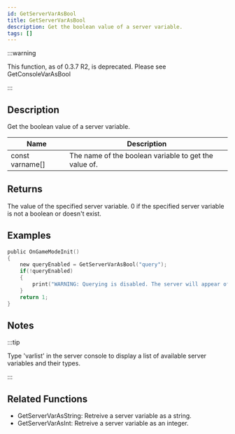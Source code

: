```yaml
---
id: GetServerVarAsBool
title: GetServerVarAsBool
description: Get the boolean value of a server variable.
tags: []
---
```


:::warning

This function, as of 0.3.7 R2,  is deprecated.  Please see GetConsoleVarAsBool

:::

## Description

Get the boolean value of a server variable.


| Name | Description |
|------|-------------|
|const varname[] | The name of the boolean variable to get the value of.|


## Returns

The value of the specified server variable. 0 if the specified server variable is not a boolean or doesn't exist.


## Examples


```c
public OnGameModeInit()
{
    new queryEnabled = GetServerVarAsBool("query");
    if(!queryEnabled)
    {
        print("WARNING: Querying is disabled. The server will appear offline in the server browser.");
    }
    return 1;
}
```


## Notes

:::tip

Type 'varlist' in the server console to display a list of available server variables and their types.

:::


## Related Functions


-  GetServerVarAsString: Retreive a server variable as a string.
-  GetServerVarAsInt: Retreive a server variable as an integer.